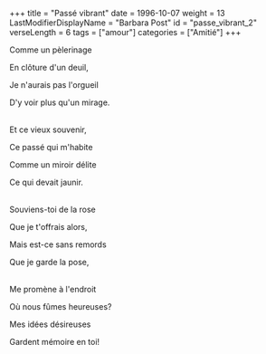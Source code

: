 +++
title = "Passé vibrant"
date = 1996-10-07
weight = 13
LastModifierDisplayName = "Barbara Post"
id = "passe_vibrant_2"
verseLength = 6
tags = ["amour"]
categories = ["Amitié"]
+++

Comme un pèlerinage

En clôture d'un deuil,

Je n'aurais pas l'orgueil

D'y voir plus qu'un mirage.

 \
Et ce vieux souvenir,

Ce passé qui m'habite

Comme un miroir délite

Ce qui devait jaunir.

 \
Souviens-toi de la rose

Que je t'offrais alors,

Mais est-ce sans remords

Que je garde la pose,

 \
Me promène à l'endroit

Où nous fûmes heureuses?

Mes idées désireuses

Gardent mémoire en toi!
